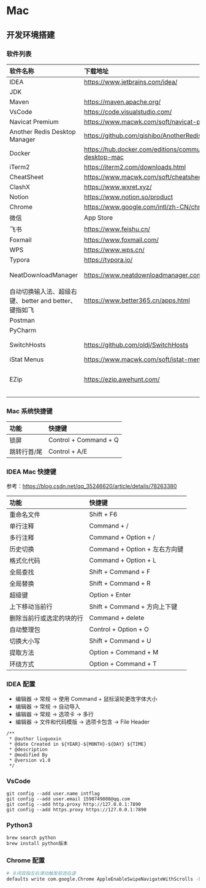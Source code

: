 # Mac
## 开发环境搭建
### 软件列表
|软件名称|下载地址|备注|
|:----|:----|:----|
|IDEA|https://www.jetbrains.com/idea/||
|JDK|||
|Maven|https://maven.apache.org/||
|VsCode|https://code.visualstudio.com/||
|Navicat Premium|https://www.macwk.com/soft/navicat-premium||
|Another Redis Desktop Manager|https://github.com/qishibo/AnotherRedisDesktopManager||
|Docker|https://hub.docker.com/editions/community/docker-ce-desktop-mac||
|iTerm2|https://iterm2.com/downloads.html||
|CheatSheet|https://www.macwk.com/soft/cheatsheet||
|ClashX|https://www.wxret.xyz/||
|Notion|https://www.notion.so/product||
|Chrome|https://www.google.com/intl/zh-CN/chrome/||
|微信|App Store||
|飞书|https://www.feishu.cn/||
|Foxmail|https://www.foxmail.com/||
|WPS|https://www.wps.cn/||
|Typora|https://typora.io/|
|NeatDownloadManager|https://www.neatdownloadmanager.com/index.php/en/|下载器|
|自动切换输入法、超级右键、better and better、键指如飞|https://www.better365.cn/apps.html||
|Postman|||
|PyCharm|||
|SwitchHosts|https://github.com/oldj/SwitchHosts|Host配置|
|iStat Menus|https://www.macwk.com/soft/istat-menus||
|EZip|https://ezip.awehunt.com/|只查看不解压|
||||

### Mac 系统快捷键
|功能|快捷键|
|:----|:----|
|锁屏|Control + Command + Q|
|跳转行首/尾|Control + A/E|

### IDEA Mac 快捷键
参考：https://blog.csdn.net/qq_35246620/article/details/78263380

|功能|快捷键|
|:----|:----|
|重命名文件|Shift + F6|
|单行注释|Command + /|
|多行注释|Command + Option + /|
|历史切换|Command + Option + 左右方向键|
|格式化代码|Command + Option + L|
|全局查找|Shift + Command + F|
|全局替换|Shift + Command + R|
|超级键|Option + Enter|
|上下移动当前行|Shift + Command + 方向上下键|
|删除当前行或选定的块的行|Command + delete|
|自动整理包|Control + Option + O|
|切换大小写|Shift + Command + U|
|提取方法|Option + Command + M|
|环绕方式|Option + Command + T|

### IDEA 配置
- 编辑器 -> 常规 -> 使用 Command + 鼠标滚轮更改字体大小
- 编辑器 -> 常规 -> 自动导入
- 编辑器 -> 常规 -> 选项卡 -> 多行
- 编辑器 -> 文件和代码模版 -> 选项卡包含 -> File Header
```
/**
 * @author liuguoxin
 * @date Created in ${YEAR}-${MONTH}-${DAY} ${TIME}
 * @description 
 * @modified By 
 * @version v1.0
 */
```

### VsCode
```
git config --add user.name intflag
git config --add user.email 1598749808@qq.com
git config --add http.proxy http://127.0.0.1:7890
git config --add https.proxy https://127.0.0.1:7890
```

### Python3
```bash
brew search python
brew install python版本
```

### Chrome 配置
```bash
# 关闭双指左右滑动触发前进后退
defaults write com.google.Chrome AppleEnableSwipeNavigateWithScrolls -bool false
```